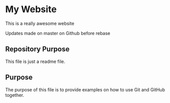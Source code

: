 # My Website

This is a really awesome website

Updates made on master on Github before rebase


## Repository Purpose

This file is just a readme file.


## Purpose

The purpose of this file is to provide examples
on how to use Git and GitHub together.